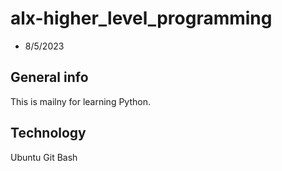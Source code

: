 # alx-higher_level_programming
* 8/5/2023

## General info
This is mailny for learning Python.

## Technology
Ubuntu
Git Bash
